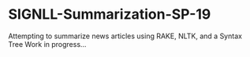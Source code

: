 # SIGNLL-Summarization-SP-19

Attempting to summarize news articles using RAKE, NLTK, and a Syntax Tree
Work in progress...

